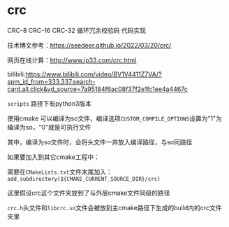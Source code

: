 # crc

CRC-8 CRC-16 CRC-32 循环冗余校验码 代码实现

技术博文参考：<https://seedeer.github.io/2022/03/20/crc/>

网页在线计算：<http://www.ip33.com/crc.html>

bilibili:<https://www.bilibili.com/video/BV1V4411Z7VA/?spm_id_from=333.337.search-card.all.click&vd_source=7a95184f6ac08f37f2e1fc1ee4a4467c>

`scripts` 路径下有python3版本

使用cmake 可以编译为so文件，编译选项`CUSTOM_COMPILE_OPTIONS`设置为"1"为编译为so，"0"就是可执行文件

其中，编译为so文件时，会将头文件一并放入编译路径，与so同路径

如果要加入到其它cmake工程中：

需要在`CMakeLists.txt`文件末尾加入：`add_subdirectory(${CMAKE_CURRENT_SOURCE_DIR}/crc)`

这里假设crc这个文件夹放到了与外层cmake文件同级的路径

`crc.h`头文件和`libcrc.so`文件会被放到主cmake路径下生成的build内的crc文件夹里
